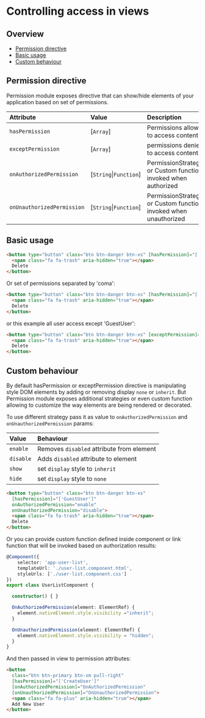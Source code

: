 ﻿# Controlling access in views

## Overview
* [Permission directive](#permission-directive)
* [Basic usage](#basic-usage)
* [Custom behaviour](#custom-behaviour)

## Permission directive

Permission module exposes directive that can show/hide elements of your application based on set of permissions.

| Attribute                    | Value                  | Description                                                       | 
| :--------------------------- | :--------------------- | :---------------------------------------------------------------- |
| `hasPermission`              | [`Array`]              | Permissions allowed to access content                             |
| `exceptPermission`           | [`Array`]              | permissions denied to access content                              |
| `onAuthorizedPermission`     | [`String`\|`Function`] | PermissionStrategies or Custom function invoked when authorized   |
| `onUnauthorizedPermission`   | [`String`\|`Function`] | PermissionStrategies or Custom function invoked when unauthorized |

## Basic usage

```html
<button type="button" class="btn btn-danger btn-xs" [hasPermission]="['DeleteUser']">
  <span class="fa fa-trash" aria-hidden="true"></span>
  Delete
</button>
```

Or set of permissions separated by 'coma':

```html
<button type="button" class="btn btn-danger btn-xs" [hasPermission]="['DeleteUser', 'EditUser']">
  <span class="fa fa-trash" aria-hidden="true"></span>
  Delete
</button>
```
or this example all user access except 'GuestUser':

```html
<button type="button" class="btn btn-danger btn-xs" [exceptPermission]="['GuestUser']">
  <span class="fa fa-trash" aria-hidden="true"></span>
  Delete
</button>
```

## Custom behaviour
By default hasPermission or exceptPermission directive is manipulating style DOM elements by adding or removing display ```none``` or ```inherit```.
But Permission module exposes additional strategies or even custom function allowing to customize the way elements are being rendered or decorated.

To use different strategy pass it as value to ```onAuthorizedPermission``` and ```onUnauthorizedPermission``` params:

| Value       | Behaviour                                       |
| :---------- | :---------------------                          |
| `enable`    | Removes ```disabled``` attribute from element   |
| `disable`   | Adds ```disabled``` attribute to element        |
| `show`      | set ```display``` style to ```inherit```        |
| `hide`      | set ```display``` style to ```none```           |

```html
<button type="button" class="btn btn-danger btn-xs" 
  [hasPermission]="['GuestUser']"
  onAuthorizedPermission="enable"
  onUnauthorizedPermission="disable">
  <span class="fa fa-trash" aria-hidden="true"></span>
  Delete
</button>
```

Or you can provide custom function defined inside component or link function that will be invoked based on authorization results:

```typescript
@Component({
    selector: 'app-user-list',
    templateUrl: './user-list.component.html',
    styleUrls: ['./user-list.component.css']
})
export class UserListComponent {

  constructor() { }

  OnAuthorizedPermission(element: ElementRef) {
    element.nativeElement.style.visibility ="inherit";
  }

  OnUnauthorizedPermission(element: ElementRef) {
    element.nativeElement.style.visibility = "hidden";    
  }
}
```
And then passed in view to permission attributes:

```html
<button
  class="btn btn-primary btn-sm pull-right"
  [hasPermission]="['CreateUser']"
  [onAuthorizedPermission]="OnAuthorizedPermission"
  [onUnauthorizedPermission]="OnUnauthorizedPermission">
  <span class="fa fa-plus" aria-hidden="true"></span>
  Add New User
</button>
```
